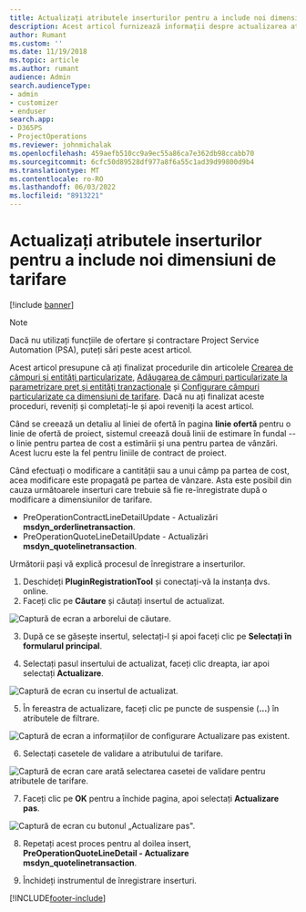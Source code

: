 ```yaml
---
title: Actualizați atributele inserturilor pentru a include noi dimensiuni de tarifare
description: Acest articol furnizează informații despre actualizarea atributelor inserturilor pentru dimensiunile de tarifare.
author: Rumant
ms.custom: ''
ms.date: 11/19/2018
ms.topic: article
ms.author: rumant
audience: Admin
search.audienceType:
- admin
- customizer
- enduser
search.app:
- D365PS
- ProjectOperations
ms.reviewer: johnmichalak
ms.openlocfilehash: 459aefb510cc9a9ec55a86ca7e362db98ccabb70
ms.sourcegitcommit: 6cfc50d89528df977a8f6a55c1ad39d99800d9b4
ms.translationtype: MT
ms.contentlocale: ro-RO
ms.lasthandoff: 06/03/2022
ms.locfileid: "8913221"
---
```

# <a name="update-plug-in-attributes-to-include-new-pricing-dimensions"></a>Actualizați atributele inserturilor pentru a include noi dimensiuni de tarifare

[!include [banner](../includes/psa-now-project-operations.md)]

> [!NOTE]
> Dacă nu utilizați funcțiile de ofertare și contractare Project Service Automation (PSA), puteți sări peste acest articol.

Acest articol presupune că ați finalizat procedurile din articolele [Crearea de câmpuri și entități particularizate](create-custom-fields-entities.md), [Adăugarea de câmpuri particularizate la parametrizare preț și entități tranzacționale](field-references.md) și [Configurare câmpuri particularizate ca dimensiuni de tarifare](set-up-pricing-dimensions.md). Dacă nu ați finalizat aceste proceduri, reveniți și completați-le și apoi reveniți la acest articol.

Când se creează un detaliu al liniei de ofertă în pagina **linie ofertă** pentru o linie de ofertă de proiect, sistemul creează două linii de estimare în fundal -- o linie pentru partea de cost a estimării și una pentru partea de vânzări. Acest lucru este la fel pentru liniile de contract de proiect.

Când efectuați o modificare a cantității sau a unui câmp pa partea de cost, acea modificare este propagată pe partea de vânzare. Asta este posibil din cauza următoarele inserturi care trebuie să fie re-înregistrate după o modificare a dimensiunilor de tarifare.

- PreOperationContractLineDetailUpdate - Actualizări **msdyn_orderlinetransaction**.
- PreOperationQuoteLineDetailUpdate - Actualizări **msdyn_quotelinetransaction**.

Următorii pași vă explică procesul de înregistrare a inserturilor.

1. Deschideți **PluginRegistrationTool** și conectați-vă la instanța dvs. online.
2. Faceți clic pe **Căutare** și căutați insertul de actualizat.

 ![Captură de ecran a arborelui de căutare.](media/PRT-1.png)

3. După ce se găsește insertul, selectați-l și apoi faceți clic pe **Selectați în formularul principal**.

4. Selectați pasul insertului de actualizat, faceți clic dreapta, iar apoi selectați **Actualizare**.

 ![Captură de ecran cu insertul de actualizat.](media/PRT-2.png)
 
5. În fereastra de actualizare, faceți clic pe puncte de suspensie (**...**) în atributele de filtrare.

 ![Captură de ecran a informațiilor de configurare Actualizare pas existent.](media/PRT-3.png)
 
6. Selectați casetele de validare a atributului de tarifare.

 ![Captură de ecran care arată selectarea casetei de validare pentru atributele de tarifare.](media/PRT-4.png)

7. Faceți clic pe **OK** pentru a închide pagina, apoi selectați **Actualizare pas**.

 ![Captură de ecran cu butonul „Actualizare pas".](media/PRT-5.png)
 
8. Repetați acest proces pentru al doilea insert, **PreOperationQuoteLineDetail - Actualizare msdyn_quotelinetransaction**.

9. Închideți instrumentul de înregistrare inserturi.



[!INCLUDE[footer-include](../includes/footer-banner.md)]
